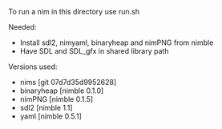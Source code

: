 To run a nim in this directory use run.sh

Needed:
- Install sdl2, nimyaml, binaryheap and nimPNG from nimble
- Have SDL and SDL_gfx in shared library path

Versions used:
- nims [git 07d7d35d9952628]
- binaryheap [nimble 0.1.0]
- nimPNG [nimble 0.1.5]
- sdl2 [nimble 1.1]
- yaml [nimble 0.5.1]
